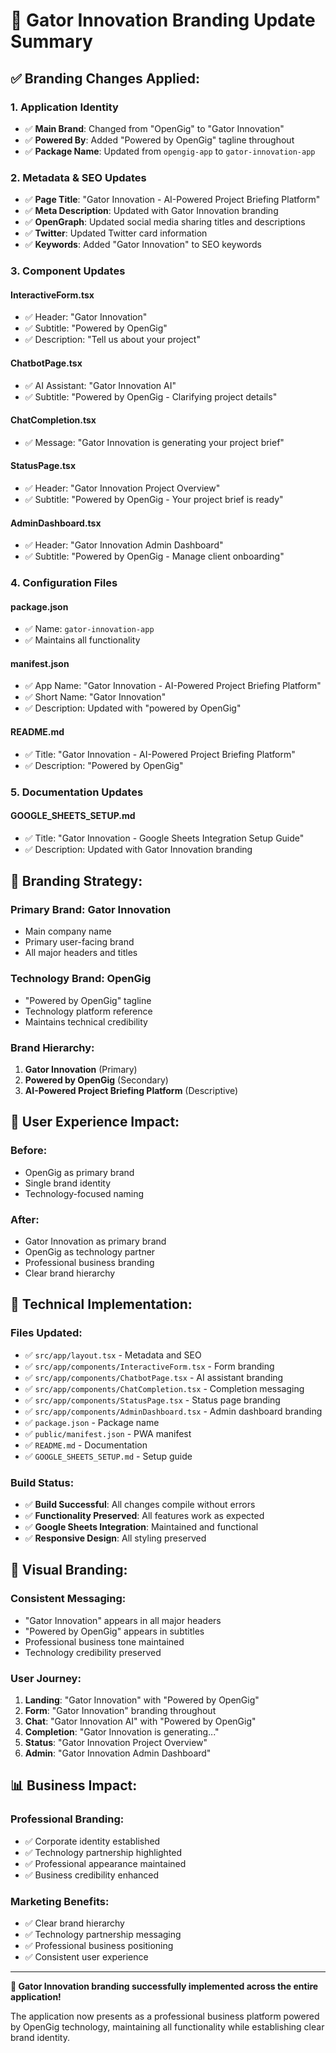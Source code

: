 # 🏢 Gator Innovation Branding Update Summary

## ✅ **Branding Changes Applied:**

### 1. **Application Identity**
- ✅ **Main Brand**: Changed from "OpenGig" to "Gator Innovation"
- ✅ **Powered By**: Added "Powered by OpenGig" tagline throughout
- ✅ **Package Name**: Updated from `opengig-app` to `gator-innovation-app`

### 2. **Metadata & SEO Updates**
- ✅ **Page Title**: "Gator Innovation - AI-Powered Project Briefing Platform"
- ✅ **Meta Description**: Updated with Gator Innovation branding
- ✅ **OpenGraph**: Updated social media sharing titles and descriptions
- ✅ **Twitter**: Updated Twitter card information
- ✅ **Keywords**: Added "Gator Innovation" to SEO keywords

### 3. **Component Updates**

#### **InteractiveForm.tsx**
- ✅ Header: "Gator Innovation"
- ✅ Subtitle: "Powered by OpenGig"
- ✅ Description: "Tell us about your project"

#### **ChatbotPage.tsx**
- ✅ AI Assistant: "Gator Innovation AI"
- ✅ Subtitle: "Powered by OpenGig - Clarifying project details"

#### **ChatCompletion.tsx**
- ✅ Message: "Gator Innovation is generating your project brief"

#### **StatusPage.tsx**
- ✅ Header: "Gator Innovation Project Overview"
- ✅ Subtitle: "Powered by OpenGig - Your project brief is ready"

#### **AdminDashboard.tsx**
- ✅ Header: "Gator Innovation Admin Dashboard"
- ✅ Subtitle: "Powered by OpenGig - Manage client onboarding"

### 4. **Configuration Files**

#### **package.json**
- ✅ Name: `gator-innovation-app`
- ✅ Maintains all functionality

#### **manifest.json**
- ✅ App Name: "Gator Innovation - AI-Powered Project Briefing Platform"
- ✅ Short Name: "Gator Innovation"
- ✅ Description: Updated with "powered by OpenGig"

#### **README.md**
- ✅ Title: "Gator Innovation - AI-Powered Project Briefing Platform"
- ✅ Description: "Powered by OpenGig"

### 5. **Documentation Updates**

#### **GOOGLE_SHEETS_SETUP.md**
- ✅ Title: "Gator Innovation - Google Sheets Integration Setup Guide"
- ✅ Description: Updated with Gator Innovation branding

## 🎯 **Branding Strategy:**

### **Primary Brand**: Gator Innovation
- Main company name
- Primary user-facing brand
- All major headers and titles

### **Technology Brand**: OpenGig
- "Powered by OpenGig" tagline
- Technology platform reference
- Maintains technical credibility

### **Brand Hierarchy**:
1. **Gator Innovation** (Primary)
2. **Powered by OpenGig** (Secondary)
3. **AI-Powered Project Briefing Platform** (Descriptive)

## 📱 **User Experience Impact:**

### **Before**:
- OpenGig as primary brand
- Single brand identity
- Technology-focused naming

### **After**:
- Gator Innovation as primary brand
- OpenGig as technology partner
- Professional business branding
- Clear brand hierarchy

## 🚀 **Technical Implementation:**

### **Files Updated**:
- ✅ `src/app/layout.tsx` - Metadata and SEO
- ✅ `src/app/components/InteractiveForm.tsx` - Form branding
- ✅ `src/app/components/ChatbotPage.tsx` - AI assistant branding
- ✅ `src/app/components/ChatCompletion.tsx` - Completion messaging
- ✅ `src/app/components/StatusPage.tsx` - Status page branding
- ✅ `src/app/components/AdminDashboard.tsx` - Admin dashboard branding
- ✅ `package.json` - Package name
- ✅ `public/manifest.json` - PWA manifest
- ✅ `README.md` - Documentation
- ✅ `GOOGLE_SHEETS_SETUP.md` - Setup guide

### **Build Status**:
- ✅ **Build Successful**: All changes compile without errors
- ✅ **Functionality Preserved**: All features work as expected
- ✅ **Google Sheets Integration**: Maintained and functional
- ✅ **Responsive Design**: All styling preserved

## 🎨 **Visual Branding**:

### **Consistent Messaging**:
- "Gator Innovation" appears in all major headers
- "Powered by OpenGig" appears in subtitles
- Professional business tone maintained
- Technology credibility preserved

### **User Journey**:
1. **Landing**: "Gator Innovation" with "Powered by OpenGig"
2. **Form**: "Gator Innovation" branding throughout
3. **Chat**: "Gator Innovation AI" with "Powered by OpenGig"
4. **Completion**: "Gator Innovation is generating..."
5. **Status**: "Gator Innovation Project Overview"
6. **Admin**: "Gator Innovation Admin Dashboard"

## 📊 **Business Impact**:

### **Professional Branding**:
- ✅ Corporate identity established
- ✅ Technology partnership highlighted
- ✅ Professional appearance maintained
- ✅ Business credibility enhanced

### **Marketing Benefits**:
- ✅ Clear brand hierarchy
- ✅ Technology partnership messaging
- ✅ Professional business positioning
- ✅ Consistent user experience

---

**🎉 Gator Innovation branding successfully implemented across the entire application!**

The application now presents as a professional business platform powered by OpenGig technology, maintaining all functionality while establishing clear brand identity.
